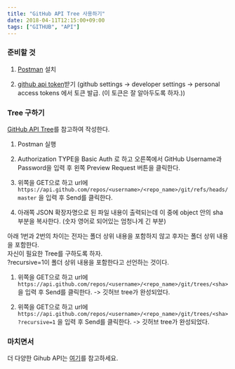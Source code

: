 ```yaml
---
title: "GitHub API Tree 사용하기"
date: 2018-04-11T12:15:00+09:00
tags: ["GITHUB", "API"]
---
```


### 준비할 것
1. [Postman] 설치

2. [github api token]받기 (github settings -> developer settings -> personal access tokens 에서 토큰 발급. (이 토큰은 잘 알아두도록 하자.))

### Tree 구하기
[GitHub API Tree]를 참고하여 작성한다.

1. Postman 실행

2. Authorization TYPE을 Basic Auth 로 하고 오른쪽에서 GitHub Username과 Password을 입력 후 왼쪽 Preview Request 버튼을 클릭한다.

3. 위쪽을 GET으로 하고 url에 ```https://api.github.com/repos/<username>/<repo_name>/git/refs/heads/master``` 을 입력 후 Send를 클릭한다.

4. 아래쪽 JSON 확장자명으로 된 파일 내용이 출력되는데 이 중에 object 안의 sha 부분을 복사한다. (숫자 영어로 되어있는 엄청나게 긴 부분)

아래 1번과 2번의 차이는 전자는 폴더 상위 내용을 포함하지 않고 후자는 폴더 상위 내용을 포함한다.<br>
자신이 필요한 Tree를 구하도록 하자.<br>
?recursive=1이 폴더 상위 내용을 포함한다고 선언하는 것이다.

1. 위쪽을 GET으로 하고 url에 ```https://api.github.com/repos/<username>/<repo_name>/git/trees/<sha>``` 을 입력 후 Send를 클릭한다. -> 깃허브 tree가 완성되었다.

2. 위쪽을 GET으로 하고 url에 ```https://api.github.com/repos/<username>/<repo_name>/git/trees/<sha>?recursive=1``` 을 입력 후 Send를 클릭한다. -> 깃허브 tree가 완성되었다.

### 마치면서
더 다양한 Gihub API는 [여기]를 참고하세요.


[Postman]: https://www.getpostman.com/
[github api token]: https://github.com
[Github API Tree]: https://developer.github.com/v3/git/trees/
[여기]: https://developer.github.com/